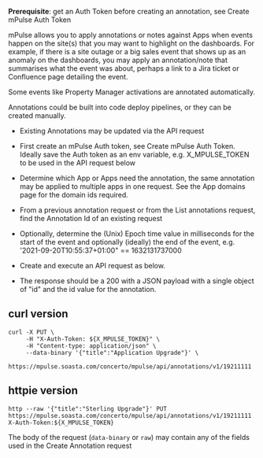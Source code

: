 **Prerequisite**: get an Auth Token before creating an annotation, see Create mPulse Auth Token

mPulse allows you to apply annotations or notes against Apps when events happen on the site(s) that you may want to highlight on the dashboards. For example, if there is a site outage or a big sales event that shows up as an anomaly on the dashboards, you may apply an annotation/note that summarises what the event was about, perhaps a link to a Jira ticket or Confluence page detailing the event.

Some events like Property Manager activations are annotated automatically.

Annotations could be built into code deploy pipelines, or they can be created manually.

- Existing Annotations may be updated via the API request

- First create an mPulse Auth token, see Create mPulse Auth Token. Ideally save the Auth token as an env variable, e.g. X_MPULSE_TOKEN to be used in the API request below

- Determine which App or Apps need the annotation, the same annotation may be applied to multiple apps in one request. See the App domains page for the domain ids required.

- From a previous annotation request or from the List annotations request, find the Annotation Id of an existing request

- Optionally, determine the (Unix) Epoch time value in milliseconds for the start of the event and optionally (ideally) the end of the event, e.g. '2021-09-20T10:55:37+01:00" == 1632131737000

- Create and execute an API request as below.

- The response should be a 200 with a JSON payload with a single object of "id" and the id value for the annotation.

## curl version
```
curl -X PUT \
     -H "X-Auth-Token: ${X_MPULSE_TOKEN}" \
     -H "Content-type: application/json" \
     --data-binary '{"title":"Application Upgrade"}' \
     https://mpulse.soasta.com/concerto/mpulse/api/annotations/v1/19211111
```


## httpie version
```
http --raw '{"title":"Sterling Upgrade"}' PUT https://mpulse.soasta.com/concerto/mpulse/api/annotations/v1/19211111 X-Auth-Token:${X_MPULSE_TOKEN}

```

The body of the request (`data-binary` or `raw`) may contain any of the fields used in the Create Annotation request

